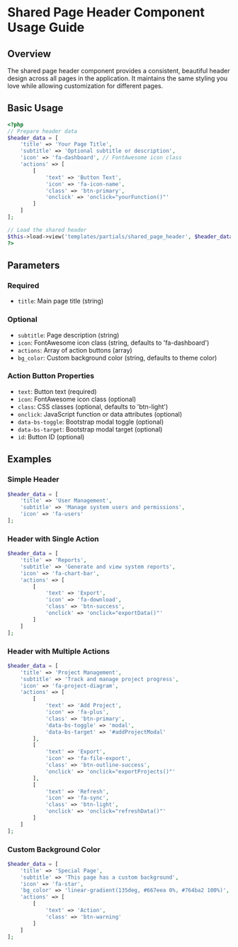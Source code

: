 # Shared Page Header Component Usage Guide

## Overview
The shared page header component provides a consistent, beautiful header design across all pages in the application. It maintains the same styling you love while allowing customization for different pages.

## Basic Usage

```php
<?php
// Prepare header data
$header_data = [
    'title' => 'Your Page Title',
    'subtitle' => 'Optional subtitle or description',
    'icon' => 'fa-dashboard', // FontAwesome icon class
    'actions' => [
        [
            'text' => 'Button Text',
            'icon' => 'fa-icon-name',
            'class' => 'btn-primary',
            'onclick' => 'onclick="yourFunction()"'
        ]
    ]
];

// Load the shared header
$this->load->view('templates/partials/shared_page_header', $header_data);
?>
```

## Parameters

### Required
- `title`: Main page title (string)

### Optional
- `subtitle`: Page description (string)
- `icon`: FontAwesome icon class (string, defaults to 'fa-dashboard')
- `actions`: Array of action buttons (array)
- `bg_color`: Custom background color (string, defaults to theme color)

### Action Button Properties
- `text`: Button text (required)
- `icon`: FontAwesome icon class (optional)
- `class`: CSS classes (optional, defaults to 'btn-light')
- `onclick`: JavaScript function or data attributes (optional)
- `data-bs-toggle`: Bootstrap modal toggle (optional)
- `data-bs-target`: Bootstrap modal target (optional)
- `id`: Button ID (optional)

## Examples

### Simple Header
```php
$header_data = [
    'title' => 'User Management',
    'subtitle' => 'Manage system users and permissions',
    'icon' => 'fa-users'
];
```

### Header with Single Action
```php
$header_data = [
    'title' => 'Reports',
    'subtitle' => 'Generate and view system reports',
    'icon' => 'fa-chart-bar',
    'actions' => [
        [
            'text' => 'Export',
            'icon' => 'fa-download',
            'class' => 'btn-success',
            'onclick' => 'onclick="exportData()"'
        ]
    ]
];
```

### Header with Multiple Actions
```php
$header_data = [
    'title' => 'Project Management',
    'subtitle' => 'Track and manage project progress',
    'icon' => 'fa-project-diagram',
    'actions' => [
        [
            'text' => 'Add Project',
            'icon' => 'fa-plus',
            'class' => 'btn-primary',
            'data-bs-toggle' => 'modal',
            'data-bs-target' => '#addProjectModal'
        ],
        [
            'text' => 'Export',
            'icon' => 'fa-file-export',
            'class' => 'btn-outline-success',
            'onclick' => 'onclick="exportProjects()"'
        ],
        [
            'text' => 'Refresh',
            'icon' => 'fa-sync',
            'class' => 'btn-light',
            'onclick' => 'onclick="refreshData()"'
        ]
    ]
];
```

### Custom Background Color
```php
$header_data = [
    'title' => 'Special Page',
    'subtitle' => 'This page has a custom background',
    'icon' => 'fa-star',
    'bg_color' => 'linear-gradient(135deg, #667eea 0%, #764ba2 100%)',
    'actions' => [
        [
            'text' => 'Action',
            'class' => 'btn-warning'
        ]
    ]
];
```
